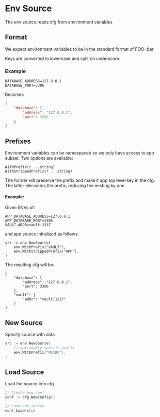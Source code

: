 # Env Source

The env source reads cfg from environment variables

## Format

We expect environment variables to be in the standard format of FOO=bar

Keys are converted to lowercase and split on underscore.


### Example

```
DATABASE_ADDRESS=127.0.0.1
DATABASE_PORT=3306
```

Becomes

```json
{
    "database": {
        "address": "127.0.0.1",
        "port": 3306
    }
}
```

## Prefixes

Environment variables can be namespaced so we only have access to app subset. Two options are available:

```
WithPrefix(r ...string)
WithStrippedPrefix(r ...string)
```

The former will preserve the prefix and make it app top level key in the cfg. The latter eliminates the prefix, reducing the nesting by one. 

#### Example:

Given ENVs of:

```
APP_DATABASE_ADDRESS=127.0.0.1
APP_DATABASE_PORT=3306
VAULT_ADDR=vault:1337
```

and app source initialized as follows:

```
src := env.NewSource(
    env.WithPrefix("VAULT"),
    env.WithStrippedPrefix("APP"),
)
```

The resulting cfg will be:

```
{
    "database": {
        "address": "127.0.0.1",
        "port": 3306
    },
    "vault": {
        "addr": "vault:1337"
    }
}
```


## New Source

Specify source with data

```go
src := env.NewSource(
	// optionally specify prefix
	env.WithPrefix("MICRO"),
)
```

## Load Source

Load the source into cfg

```go
// Create new conf
conf := cfg.NewConfig()

// Load env source
conf.Load(src)
```
